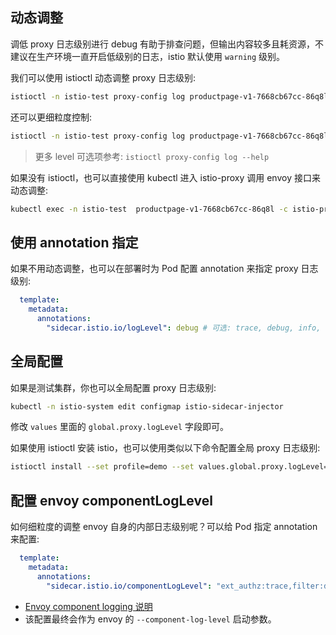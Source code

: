 ## 动态调整
调低 proxy 日志级别进行 debug 有助于排查问题，但输出内容较多且耗资源，不建议在生产环境一直开启低级别的日志，istio 默认使用 `warning` 级别。

我们可以使用 istioctl 动态调整 proxy 日志级别:

```bash
istioctl -n istio-test proxy-config log productpage-v1-7668cb67cc-86q8l --level debug
```

还可以更细粒度控制:

```bash
istioctl -n istio-test proxy-config log productpage-v1-7668cb67cc-86q8l --level grpc:trace,config:debug
```

> 更多 level 可选项参考: `istioctl proxy-config log --help`

如果没有 istioctl，也可以直接使用 kubectl 进入 istio-proxy 调用 envoy 接口来动态调整:

```bash
kubectl exec -n istio-test  productpage-v1-7668cb67cc-86q8l -c istio-proxy -- curl -XPOST -s -o /dev/null http://localhost:15000/logging?level=debug
```

## 使用 annotation 指定

如果不用动态调整，也可以在部署时为 Pod 配置 annotation 来指定 proxy 日志级别:

```yaml
  template:
    metadata:
      annotations:
        "sidecar.istio.io/logLevel": debug # 可选: trace, debug, info, warning, error, critical, off
```

## 全局配置

如果是测试集群，你也可以全局配置 proxy 日志级别:

```bash
kubectl -n istio-system edit configmap istio-sidecar-injector
```

修改 `values` 里面的 `global.proxy.logLevel` 字段即可。

如果使用 istioctl 安装 istio，也可以使用类似以下命令配置全局 proxy 日志级别:

```bash
istioctl install --set profile=demo --set values.global.proxy.logLevel=debug
```

## 配置 envoy componentLogLevel

如何细粒度的调整 envoy 自身的内部日志级别呢？可以给 Pod 指定 annotation 来配置:

```yaml
  template:
    metadata:
      annotations:
        "sidecar.istio.io/componentLogLevel": "ext_authz:trace,filter:debug"
```

* [Envoy component logging 说明](https://www.envoyproxy.io/docs/envoy/latest/operations/cli#cmdoption-component-log-level)
* 该配置最终会作为 envoy 的 `--component-log-level` 启动参数。
